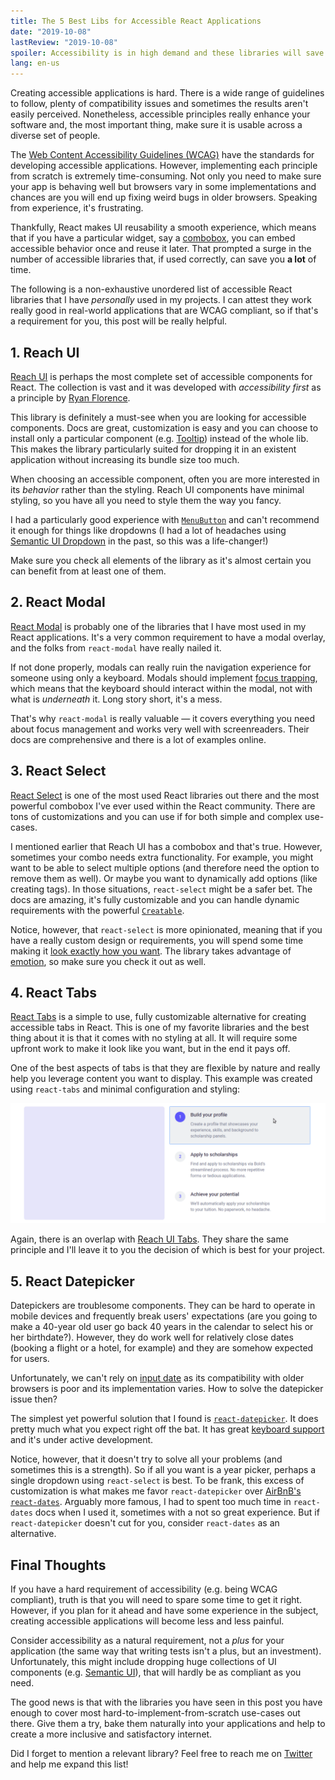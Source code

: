 ```yaml
---
title: The 5 Best Libs for Accessible React Applications
date: "2019-10-08"
lastReview: "2019-10-08"
spoiler: Accessibility is in high demand and these libraries will save you time.
lang: en-us
---
```


Creating accessible applications is hard. There is a wide range of guidelines to follow, plenty of compatibility issues and sometimes the results aren't easily perceived. Nonetheless, accessible principles really enhance your software and, the most important thing, make sure it is usable across a diverse set of people.

The [Web Content Accessibility Guidelines (WCAG)](https://www.w3.org/WAI/standards-guidelines/wcag/) have the standards for developing accessible applications. However, implementing each principle from scratch is extremely time-consuming. Not only you need to make sure your app is behaving well but browsers vary in some implementations and chances are you will end up fixing weird bugs in older browsers. Speaking from experience, it's frustrating.

Thankfully, React makes UI reusability a smooth experience, which means that if you have a particular widget, say a [combobox](https://www.w3.org/TR/wai-aria-practices/examples/combobox/aria1.1pattern/listbox-combo.html), you can embed accessible behavior once and reuse it later. That prompted a surge in the number of accessible libraries that, if used correctly, can save you **a lot** of time.

The following is a non-exhaustive unordered list of accessible React libraries that I have _personally_ used in my projects. I can attest they work really good in real-world applications that are WCAG compliant, so if that's a requirement for you, this post will be really helpful.

## 1. Reach UI

[Reach UI](https://ui.reach.tech/) is perhaps the most complete set of accessible components for React. The collection is vast and it was developed with _accessibility first_ as a principle by [Ryan Florence](https://twitter.com/ryanflorence).

This library is definitely a must-see when you are looking for accessible components. Docs are great, customization is easy and you can choose to install only a particular component (e.g. [Tooltip](https://ui.reach.tech/tooltip)) instead of the whole lib. This makes the library particularly suited for dropping it in an existent application without increasing its bundle size too much.

When choosing an accessible component, often you are more interested in its _behavior_ rather than the styling. Reach UI components have minimal styling, so you have all you need to style them the way you fancy.

I had a particularly good experience with [`MenuButton`](https://ui.reach.tech/menu-button) and can't recommend it enough for things like dropdowns (I had a lot of headaches using [Semantic UI Dropdown](https://react.semantic-ui.com/modules/dropdown/) in the past, so this was a life-changer!)

Make sure you check all elements of the library as it's almost certain you can benefit from at least one of them.

## 2. React Modal

[React Modal](http://reactcommunity.org/react-modal/) is probably one of the libraries that I have most used in my React applications. It's a very common requirement to have a modal overlay, and the folks from `react-modal` have really nailed it.

If not done properly, modals can really ruin the navigation experience for someone using only a keyboard. Modals should implement [focus trapping](https://www.w3.org/TR/UNDERSTANDING-WCAG20/keyboard-operation-trapping.html), which means that the keyboard should interact within the modal, not with what is _underneath_ it. Long story short, it's a mess.

That's why `react-modal` is really valuable — it covers everything you need about focus management and works very well with screenreaders. Their docs are comprehensive and there is a lot of examples online.

## 3. React Select

[React Select](https://react-select.com/home) is one of the most used React libraries out there and the most powerful combobox I've ever used within the React community. There are tons of customizations and you can use if for both simple and complex use-cases.

I mentioned earlier that Reach UI has a combobox and that's true. However, sometimes your combo needs extra functionality. For example, you might want to be able to select multiple options (and therefore need the option to remove them as well). Or maybe you want to dynamically add options (like creating tags). In those situations, `react-select` might be a safer bet. The docs are amazing, it's fully customizable and you can handle dynamic requirements with the powerful [`Creatable`](https://react-select.com/creatable).

Notice, however, that `react-select` is more opinionated, meaning that if you have a really custom design or requirements, you will spend some time making it [look exactly how you want](https://react-select.com/styles). The library takes advantage of [emotion](https://emotion.sh/), so make sure you check it out as well.

## 4. React Tabs

[React Tabs](https://github.com/reactjs/react-tabs) is a simple to use, fully customizable alternative for creating accessible tabs in React. This is one of my favorite libraries and the best thing about it is that it comes with no styling at all. It will require some upfront work to make it look like you want, but in the end it pays off. 

One of the best aspects of tabs is that they are flexible by nature and really help you leverage content you want to display. This example was created using `react-tabs` and minimal configuration and styling:

<span style="display:block;text-align:center">![React Tabs Example](./tabs.gif)</span>

Again, there is an overlap with [Reach UI Tabs](https://ui.reach.tech/tabs/). They share the same principle and I'll leave it to you the decision of which is best for your project.

## 5. React Datepicker

Datepickers are troublesome components. They can be hard to operate in mobile devices and frequently break users' expectations (are you going to make a 40-year old user go back 40 years in the calendar to select his or her birthdate?). However, they do work well for relatively close dates (booking a flight or a hotel, for example) and they are somehow expected for users. 

Unfortunately, we can't rely on [input date](https://developer.mozilla.org/en-US/docs/Web/HTML/Element/input/date) as its compatibility with older browsers is poor and its implementation varies. How to solve the datepicker issue then?

The simplest yet powerful solution that I found is [`react-datepicker`](https://reactdatepicker.com/). It does pretty much what you expect right off the bat. It has great [keyboard support](https://github.com/Hacker0x01/react-datepicker/#keyboard-support) and it's under active development. 

Notice, however, that it doesn't try to solve all your problems (and sometimes this is a strength). So if all you want is a year picker, perhaps a single dropdown using `react-select` is best. To be frank, this excess of customization is what makes me favor `react-datepicker` over [AirBnB's `react-dates`](https://github.com/airbnb/react-dates). Arguably more famous, I had to spent too much time in `react-dates` docs when I used it, sometimes with a not so great experience. But if `react-datepicker` doesn't cut for you, consider `react-dates` as an alternative.

## Final Thoughts

If you have a hard requirement of accessibility (e.g. being WCAG compliant), truth is that you will need to spare some time to get it right. However, if you plan for it ahead and have some experience in the subject, creating accessible applications will become less and less painful.

Consider accessibility as a natural requirement, not a _plus_ for your application (the same way that writing tests isn't a plus, but an investment). Unfortunately, this might include dropping huge collections of UI components (e.g. [Semantic UI](https://react.semantic-ui.com/)), that will hardly be as compliant as you need.

The good news is that with the libraries you have seen in this post you have enough to cover most hard-to-implement-from-scratch use-cases out there. Give them a try, bake them naturally into your applications and help to create a more inclusive and satisfactory internet.

Did I forget to mention a relevant library? Feel free to reach me on [Twitter](https://twitter.com/webquintanilha) and help me expand this list!